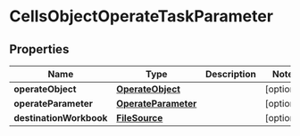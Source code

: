 
# CellsObjectOperateTaskParameter

## Properties
Name | Type | Description | Notes
------------ | ------------- | ------------- | -------------
**operateObject** | [**OperateObject**](OperateObject.md) |  |  [optional]
**operateParameter** | [**OperateParameter**](OperateParameter.md) |  |  [optional]
**destinationWorkbook** | [**FileSource**](FileSource.md) |  |  [optional]



